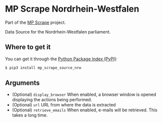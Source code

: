 <!--
SPDX-FileCopyrightText: 2025 Sofía Aritz <sofiaritz@fsfe.org>

SPDX-License-Identifier: AGPL-3.0-only
-->

# MP Scrape Nordrhein-Westfalen

Part of the [MP Scrape](https://git.fsfe.org/mp-scrape/mp-scrape) project.

Data Source for the Nordrhein-Westfalen parliament.

## Where to get it

You can get it through the [Python Package Index (PyPI)](https://pypi.org/project/mp_scrape_core/):

```sh
$ pip3 install mp_scrape_source_nrw
```

## Arguments

- (Optional) `display_browser` When enabled, a browser window is opened displaying the actions being performed.
- (Optional) `url` URL from where the data is extracted
- (Optional) `retrieve_emails` When enabled, e-mails will be retrieved. This takes a long time.
